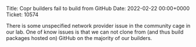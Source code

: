 Title: Copr builders fail to build from GitHub
Date: 2022-02-22 00:00+0000
Ticket: 10574

There is some unspecified network provider issue in the community cage in our
lab.  One of know issues is that we can not clone from (and thus build packages
hosted on) GitHub on the majority of our builders.
